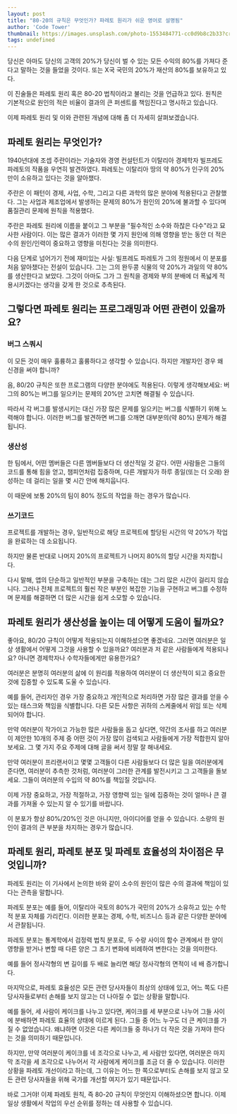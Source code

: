 ```yaml
---
layout: post
title: "80-20의 규칙은 무엇인가? 파레토 원리가 쉬운 영어로 설명됨"
author: 'Code Tower'
thumbnail: https://images.unsplash.com/photo-1553484771-cc0d9b8c2b33?crop=entropy&cs=tinysrgb&fit=max&fm=jpg&ixid=MXwxMTc3M3wwfDF8c2VhcmNofDJ8fDgwLzIwfGVufDB8fHw&ixlib=rb-1.2.1&q=80&w=2000
tags: undefined
---
```



당신은 아마도 당신의 고객의 20%가 당신이 벌 수 있는 모든 수익의 80%를 가져다 준다고 말하는 것을 들었을 것이다. 또는 X국 국민의 20%가 재산의 80%를 보유하고 있다.

이 진술들은 파레토 원리 혹은 80-20 법칙이라고 불리는 것을 언급하고 있다. 원칙은 기본적으로 원인의 적은 비율이 결과의 큰 퍼센트를 책임진다고 명시하고 있습니다.

이제 파레토 원리 및 이와 관련된 개념에 대해 좀 더 자세히 살펴보겠습니다.

## 파레토 원리는 무엇인가?

1940년대에 조셉 주란이라는 기술자와 경영 컨설턴트가 이탈리아 경제학자 빌프레도 파레토의 작품을 우연히 발견하였다. 파레토는 이탈리아 땅의 약 80%가 인구의 20%만이 소유하고 있다는 것을 알아챘다.

주란은 이 패턴이 경제, 사업, 수학, 그리고 다른 과학의 많은 분야에 적용된다고 관찰했다. 그는 사업과 제조업에서 발생하는 문제의 80%가 원인의 20%에 불과할 수 있다며 품질관리 문제에 원칙을 적용했다.

주란은 파레토 원리에 이름을 붙이고 그 부분을 "필수적인 소수와 하찮은 다수"라고 묘사한 사람이다. 이는 많은 결과가 이러한 몇 가지 원인에 의해 영향을 받는 동안 더 적은 수의 원인/인력이 중요하고 영향을 미친다는 것을 의미한다.

다음 단계로 넘어가기 전에 재미있는 사실: 빌프레도 파레토가 그의 정원에서 이 분포를 처음 알아챘다는 전설이 있습니다. 그는 그의 완두콩 식물의 약 20%가 과일의 약 80%를 생산한다고 보았다. 그것이 아마도 그가 그 원칙을 경제와 부의 분배에 더 폭넓게 적용시키겠다는 생각을 갖게 한 것으로 추측된다.

## 그렇다면 파레토 원리는 프로그래밍과 어떤 관련이 있을까요?

### 버그 스쿼시

이 모든 것이 매우 훌륭하고 훌륭하다고 생각할 수 있습니다. 하지만 개발자인 경우 왜 신경을 써야 합니까?

음, 80/20 규칙은 또한 프로그램의 다양한 분야에도 적용된다. 이렇게 생각해보세요: 버그의 80%는 버그를 일으키는 문제의 20%만 고치면 해결될 수 있습니다.

따라서 각 버그를 발생시키는 대신 가장 많은 문제를 일으키는 버그를 식별하기 위해 노력해야 합니다. 이러한 버그를 발견하면 버그를 으깨면 대부분의(약 80%) 문제가 해결됩니다.

### 생산성

한 팀에서, 어떤 멤버들은 다른 멤버들보다 더 생산적일 것 같다. 어떤 사람들은 그들의 코드를 통해 힘을 얻고, 챔피언처럼 집중하며, 다른 개발자가 하루 종일(또는 더 오래) 완성하는 데 걸리는 일을 몇 시간 안에 해치웁니다.

이 때문에 보통 20%의 팀이 80% 정도의 작업을 하는 경우가 많습니다.

### 쓰기코드

프로젝트를 개발하는 경우, 일반적으로 해당 프로젝트에 할당된 시간의 약 20%가 작업을 완료하는 데 소요됩니다.

하지만 물론 반대로 나머지 20%의 프로젝트가 나머지 80%의 할당 시간을 차지합니다.

다시 말해, 앱의 단순하고 일반적인 부분을 구축하는 데는 그리 많은 시간이 걸리지 않습니다. 그러나 전체 프로젝트의 훨씬 작은 부분인 복잡한 기능을 구현하고 버그를 수정하며 문제를 해결하면 더 많은 시간을 쉽게 소모할 수 있습니다.

## 파레토 원리가 생산성을 높이는 데 어떻게 도움이 될까요?

좋아요, 80/20 규칙이 어떻게 적용되는지 이해하셨으면 좋겠네요. 그러면 여러분은 일상 생활에서 어떻게 그것을 사용할 수 있을까요? 여러분과 저 같은 사람들에게 적용되나요? 아니면 경제학자나 수학자들에게만 유용한가요?

여러분은 분명히 여러분의 삶에 이 원리를 적용하여 여러분이 더 생산적이 되고 중요한 것에 집중할 수 있도록 도울 수 있습니다.

예를 들어, 관리자인 경우 가장 중요하고 개인적으로 처리하면 가장 많은 결과를 얻을 수 있는 태스크와 책임을 식별합니다. 다른 모든 사항은 귀하의 스케줄에서 위임 또는 삭제되어야 합니다.

만약 여러분이 작가이고 가능한 많은 사람들을 돕고 싶다면, 약간의 조사를 하고 여러분이 제안한 10개의 주제 중 어떤 것이 가장 많이 검색되고 사람들에게 가장 적합한지 알아보세요. 그 몇 가지 주요 주제에 대해 글을 써서 정말 잘 해내세요.

만약 여러분이 프리랜서이고 몇몇 고객들이 다른 사람들보다 더 많은 일을 여러분에게 준다면, 여러분이 추측한 것처럼, 여러분이 그러한 관계를 발전시키고 그 고객들을 돌보세요. 그들이 여러분의 수입의 약 80%를 책임질 것입니다.

이제 가장 중요하고, 가장 적절하고, 가장 영향력 있는 일에 집중하는 것이 얼마나 큰 결과를 가져올 수 있는지 알 수 있기를 바랍니다.

이 분포가 항상 80%/20%인 것은 아니지만, 아이디어를 얻을 수 있습니다. 소량의 원인이 결과의 큰 부분을 차지하는 경우가 많습니다.

## 파레토 원리, 파레토 분포 및 파레토 효율성의 차이점은 무엇입니까?

파레토 원리는 이 기사에서 논의한 바와 같이 소수의 원인이 많은 수의 결과에 책임이 있다는 관측을 말합니다.

파레토 분포는 예를 들어, 이탈리아 국토의 80%가 국민의 20%가 소유하고 있는 수학적 분포 자체를 가리킨다. 이러한 분포는 경제, 수학, 비즈니스 등과 같은 다양한 분야에서 관찰됩니다.

파레토 분포는 통계학에서 검정력 법칙 분포로, 두 수량 사이의 함수 관계에서 한 양이 영향을 받거나 변할 때 다른 양은 그 초기 변화에 비례하여 변한다는 것을 의미한다.

예를 들어 정사각형의 변 길이를 두 배로 늘리면 해당 정사각형의 면적이 네 배 증가합니다.

마지막으로, 파레토 효율성은 모든 관련 당사자들이 최상의 상태에 있고, 어느 쪽도 다른 당사자들로부터 손해를 보지 않고는 더 나아질 수 없는 상황을 말합니다.

예를 들어, 세 사람이 케이크를 나누고 있다면, 케이크를 세 부분으로 나누어 그들 사이에 분배하면 파레토 효율의 상태에 이르게 된다. 그들 중 어느 누구도 더 큰 케이크를 가질 수 없었습니다. 왜냐하면 이것은 다른 케이크들 중 하나가 더 작은 것을 가져야 한다는 것을 의미하기 때문입니다.

하지만, 만약 여러분이 케이크를 네 조각으로 나누고, 세 사람만 있다면, 여러분은 마지막 조각을 세 조각으로 나누어서 각 사람에게 케이크를 조금 더 줄 수 있습니다. 이러한 상황을 파레토 개선이라고 하는데, 그 이유는 어느 한 쪽으로부터도 손해를 보지 않고 모든 관련 당사자들을 위해 국가를 개선할 여지가 있기 때문입니다.

바로 그거야! 이제 파레토 원칙, 즉 80-20 규칙이 무엇인지 이해하셨으면 합니다. 이제 일상 생활에서 작업의 우선 순위를 정하는 데 사용할 수 있습니다.